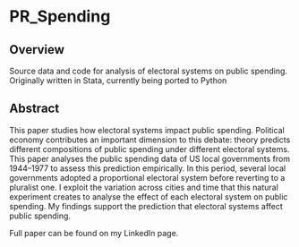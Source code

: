 # PR_Spending

## Overview

Source data and code for analysis of electoral systems on public spending.
Originally written in Stata, currently being ported to Python

## Abstract

This paper studies how electoral systems impact public spending. Political economy contributes an important dimension to this debate: theory predicts different compositions of public spending under different electoral systems. This paper analyses the public spending data of US local governments from 1944–1977 to assess this prediction empirically. In this period, several local governments adopted a proportional electoral system before reverting to a pluralist one. I exploit the variation across cities and time that this natural experiment creates to analyse the effect of each electoral system on public spending. My findings support the prediction that electoral systems affect public spending.

Full paper can be found on my LinkedIn page.
